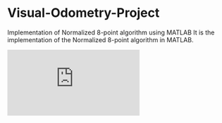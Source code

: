 # Visual-Odometry-Project
Implementation of Normalized 8-point algorithm using MATLAB
It is the implementation of the Normalized 8-point algorithm in MATLAB.

![alt text](https://github.com/pks-97/Visual-Odometry-Project/blob/master/All3%20(1).fig)
